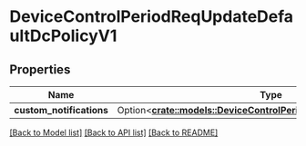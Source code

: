 # DeviceControlPeriodReqUpdateDefaultDcPolicyV1

## Properties

Name | Type | Description | Notes
------------ | ------------- | ------------- | -------------
**custom_notifications** | Option<[**crate::models::DeviceControlPeriodUsbCustomNotifications**](device_control.USBCustomNotifications.md)> |  | [optional]

[[Back to Model list]](../README.md#documentation-for-models) [[Back to API list]](../README.md#documentation-for-api-endpoints) [[Back to README]](../README.md)


